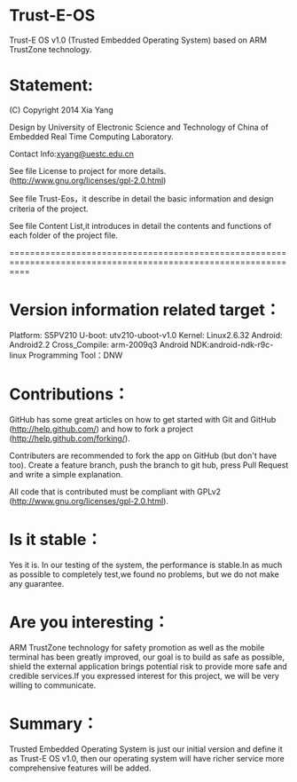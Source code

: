 Trust-E-OS
==========

Trust-E OS v1.0 (Trusted Embedded Operating System) based on ARM TrustZone technology.


Statement:
==========

(C) Copyright 2014  Xia Yang

Design by University of Electronic Science and Technology of China of Embedded Real Time Computing Laboratory.

Contact Info:xyang@uestc.edu.cn

See file License to project for more details. (http://www.gnu.org/licenses/gpl-2.0.html)

See file Trust-Eos，it describe in detail the basic information and design criteria of the project.

See file Content List,it introduces in detail the contents and functions of each folder of the project file.

================================================================================================================

Version information related target：
==================================

Platform: S5PV210
U-boot: utv210-uboot-v1.0
Kernel: Linux2.6.32
Android: Android2.2
Cross_Compile: arm-2009q3
Android NDK:android-ndk-r9c-linux
Programming Tool：DNW

Contributions：
==============

GitHub has some great articles on how to get started with Git and GitHub (http://help.github.com/) and how to fork a project (http://help.github.com/forking/).

Contributers are recommended to fork the app on GitHub (but don't have too). Create a feature branch, push the branch to git hub, press Pull Request and write a simple explanation.

All code that is contributed  must be compliant with GPLv2 (http://www.gnu.org/licenses/gpl-2.0.html).

Is it stable：
=============

Yes it is. In our testing of the system, the performance is stable.In as much as possible to completely test,we found no problems, but we do not make any guarantee.

Are you interesting：
====================

ARM TrustZone technology for safety promotion as well as the mobile terminal has been greatly improved, our goal is to build as safe as possible, shield the external application brings potential risk to provide more safe and credible services.If you expressed interest for this project, we will be very willing to communicate.

Summary：
==========

Trusted Embedded Operating System is just our initial version and define it as Trust-E OS v1.0, then our operating system will have richer service more comprehensive features will be added.




